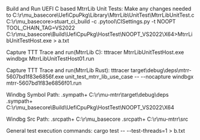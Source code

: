 Build and Run UEFI C based MtrrLib Unit Tests:
Make any changes needed to C:\r\mu_basecore\UefiCpuPkg\Library\MtrrLib\UnitTest\MtrrLibUnitTest.c
C:\r\mu_basecore>stuart_ci_build -c .pytool\CISettings.py -t NOOPT TOOL_CHAIN_TAG=VS2022
C:\r\mu_basecore\Build\UefiCpuPkg\HostTest\NOOPT_VS2022\X64>MtrrLibUnitTestHost.exe > a.txt

Capture TTT Trace and run(MtrrLib C):
tttracer MtrrLibUnitTestHost.exe
windbgx MtrrLibUnitTestHost01.run

Capture TTT Trace and run(MtrrLib Rust):
tttracer target\debug\deps\mtrr-5607bd1f83e6856f.exe unit_test_mtrr_lib_use_case -- --nocapture
windbgx mtrr-5607bd1f83e6856f01.run

Windbg Symbol Path:
.sympath+ C:\r\mu-mtrr\target\debug\deps
.sympath+ C:\r\mu_basecore\Build\UefiCpuPkg\HostTest\NOOPT_VS2022\X64

Windbg Src Path:
.srcpath+ C:\r\mu_basecore
.srcpath+ C:\r\mu-mtrr\src

General test execution commands:
cargo test -- --test-threads=1 > b.txt
